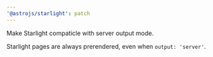 ```yaml
---
'@astrojs/starlight': patch
---
```


Make Starlight compaticle with server output mode.

Starlight pages are always prerendered, even when `output: 'server'`.
